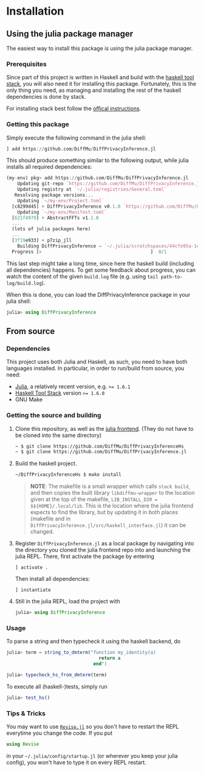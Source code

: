 
# Installation

## Using the julia package manager

The easiest way to install this package is using the julia package manager.

### Prerequisites
Since part of this project is written in Haskell and build with the [haskell tool stack](https://docs.haskellstack.org/en/stable/README/),
you will also need it for installing this package. Fortunately, this is the only thing you need, as managing and installing the rest of the haskell dependencies
is done by stack.

For installing stack best follow the [offical instructions](https://docs.haskellstack.org/en/stable/README/#how-to-install).

### Getting this package

Simply execute the following command in the julia shell:
```julia
] add https://github.com/DiffMu/DiffPrivacyInference.jl
```
This should produce something similar to the following output, while julia installs all required dependencies:
```julia
(my-env) pkg> add https://github.com/DiffMu/DiffPrivacyInference.jl
    Updating git-repo `https://github.com/DiffMu/DiffPrivacyInference.jl`
    Updating registry at `~/.julia/registries/General.toml`
   Resolving package versions...
    Updating `~/my-env/Project.toml`
  [c8299d45] + DiffPrivacyInference v0.1.0 `https://github.com/DiffMu/DiffPrivacyInference.jl#main`
    Updating `~/my-env/Manifest.toml`
  [621f4979] + AbstractFFTs v1.1.0
  ...
  (lots of julia packages here)
  ...
  [3f19e933] + p7zip_jll
    Building DiffPrivacyInference → `~/.julia/scratchspaces/44cfe95a-1eb2-52ea-b672-e2afdf69b78f/ced72be8f47015fe6f6ec85b815ac8d979225462/build.log`
  Progress [>                                        ]  0/1
```
This last step might take a long time, since here the haskell build (including all dependencies) happens.
To get some feedback about progress, you can watch the content of the given `build.log` file (e.g. using `tail path-to-log/build.log`).

When this is done, you can load the DiffPrivacyInference package in your julia shell:
```julia
julia> using DiffPrivacyInference
```

## From source

### Dependencies
This project uses both Julia and Haskell, as such, you need to have both languages installed.
In particular, in order to run/build from source, you need:
 - [Julia](https://julialang.org/), a relatively recent version, e.g. `>= 1.6.1`
 - [Haskell Tool Stack](https://docs.haskellstack.org/en/stable/README/) version `>= 1.6.0`
 - GNU Make

### Getting the source and building
 1. Clone this repository, as well as the [julia frontend](https://github.com/DiffMu/DiffPrivacyInference.jl).
    (They do not have to be cloned into the same directory)
    ```bash
    ~ $ git clone https://github.com/DiffMu/DiffPrivacyInferenceHs
    ~ $ git clone https://github.com/DiffMu/DiffPrivacyInference.jl
    ``` 
 2. Build the haskell project.
    ```bash
    ~/DiffPrivacyInferenceHs $ make install
    ```
    > **NOTE**: The makefile is a small wrapper which calls `stack build`, and then copies the built library
    > `libdiffmu-wrapper` to the location given at the top of the makefile, `LIB_INSTALL_DIR = $${HOME}/.local/lib`.
    > This is the location where the julia frontend expects to find the library, but by updating it
    > in both places (makefile and in `DiffPrivacyInference.jl/src/haskell_interface.jl`) it can be changed.
 3. Register `DiffPrivacyInference.jl` as a local package by navigating into the directory you cloned the julia frontend repo into and launching the julia REPL. There, first activate the package by entering
    ```
    ] activate .
    ```
    Then install all dependencies:
    ```
    ] instantiate
    ```
 4. Still in the julia REPL, load the project with
    ```julia
    julia> using DiffPrivacyInference
    ```
    
### Usage
    
To parse a string and then typecheck it using the haskell backend, do
```julia
julia> term = string_to_dmterm("function my_identity(a)
                                  return a
                                end")

julia> typecheck_hs_from_dmterm(term)
```
To execute all (haskell-)tests, simply run
```julia
julia> test_hs()
```
    
### Tips & Tricks
You may want to use [`Revise.jl`](https://timholy.github.io/Revise.jl/stable/) so you don't have to restart the REPL everytime you change the code. If you put
```julia
using Revise
```
in your `~/.julia/config/startup.jl` (or wherever you keep your julia config), you won't have to type it on every REPL restart.


